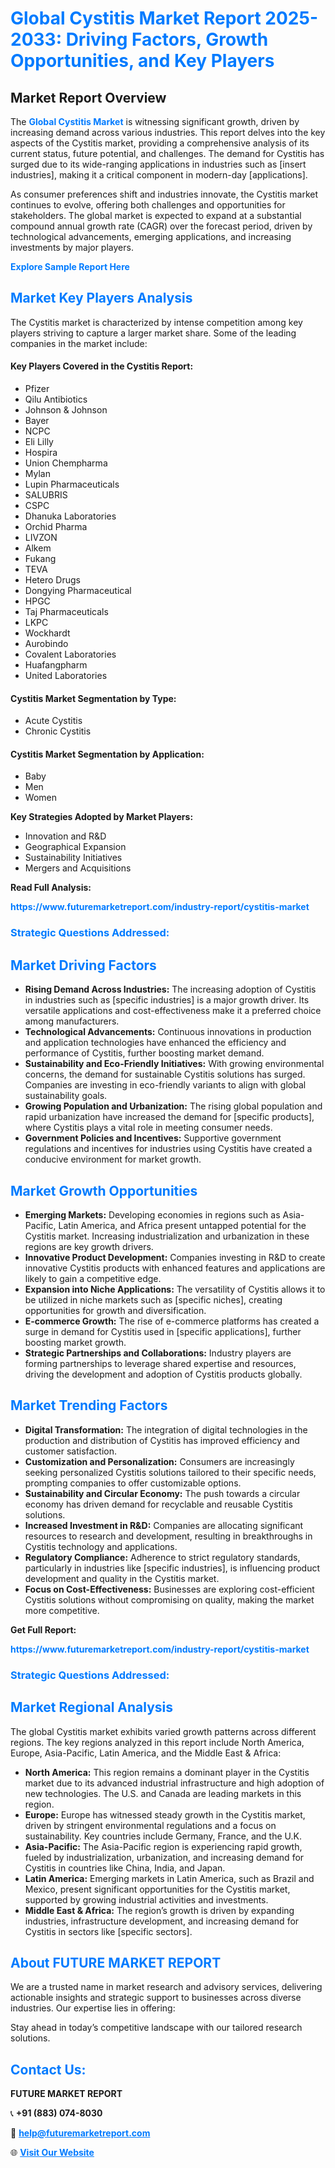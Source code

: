 <h1 style="color: #007BFF;">Global Cystitis Market Report 2025-2033: Driving Factors, Growth Opportunities, and Key Players</h1>

<section id="overview">
<h2>Market Report Overview</h2>
<p>The <a href="https://www.futuremarketreport.com/industry-report/cystitis-market" style="color: #007BFF; text-decoration: none;"><strong>Global Cystitis Market</strong></a> is witnessing significant growth, driven by increasing demand across various industries. This report delves into the key aspects of the Cystitis market, providing a comprehensive analysis of its current status, future potential, and challenges. The demand for Cystitis has surged due to its wide-ranging applications in industries such as [insert industries], making it a critical component in modern-day [applications].</p>
<p>As consumer preferences shift and industries innovate, the Cystitis market continues to evolve, offering both challenges and opportunities for stakeholders. The global market is expected to expand at a substantial compound annual growth rate (CAGR) over the forecast period, driven by technological advancements, emerging applications, and increasing investments by major players.</p>
</section>

<section id="overview">
<p><a href="https://www.futuremarketreport.com/request-sample/reportId=78330" style="color: #007BFF; text-decoration: none;"><strong>Explore Sample Report Here</strong></a></p>
</section>

<section id="key-players">
<h2 style="color: #007BFF;">Market Key Players Analysis</h2>
<p>The Cystitis market is characterized by intense competition among key players striving to capture a larger market share. Some of the leading companies in the market include:</p>
<h4>Key Players Covered in the Cystitis Report:</h4>
<ul><li>Pfizer</li><li>Qilu Antibiotics</li><li>Johnson &amp; Johnson</li><li>Bayer</li><li>NCPC</li><li>Eli Lilly</li><li>Hospira</li><li>Union Chempharma</li><li>Mylan</li><li>Lupin Pharmaceuticals</li><li>SALUBRIS</li><li>CSPC</li><li>Dhanuka Laboratories</li><li>Orchid Pharma</li><li>LIVZON</li><li>Alkem</li><li>Fukang</li><li>TEVA</li><li>Hetero Drugs</li><li>Dongying Pharmaceutical</li><li>HPGC</li><li>Taj Pharmaceuticals</li><li>LKPC</li><li>Wockhardt</li><li>Aurobindo</li><li>Covalent Laboratories</li><li>Huafangpharm</li><li>United Laboratories</li></ul>
<h4>Cystitis Market Segmentation by Type:</h4>
<ul><li>Acute Cystitis</li><li>Chronic Cystitis</li></ul>

<h4>Cystitis Market Segmentation by Application:</h4>
<ul><li>Baby</li><li>Men</li><li>Women</li></ul>
<p><strong>Key Strategies Adopted by Market Players:</strong></p>
<ul>
<li>Innovation and R&D</li>
<li>Geographical Expansion</li>
<li>Sustainability Initiatives</li>
<li>Mergers and Acquisitions</li>
</ul>
</section>

<section>
<p><strong>Read Full Analysis: </strong></p><a href="https://www.futuremarketreport.com/industry-report/cystitis-market" style="color: #007BFF; text-decoration: none;"><strong>https://www.futuremarketreport.com/industry-report/cystitis-market</strong></a>
<h3 style="color: #007BFF;">Strategic Questions Addressed:</h3>
</section>

<section id="driving-factors">
<h2 style="color: #007BFF;">Market Driving Factors</h2>
<ul>
<li><strong>Rising Demand Across Industries:</strong> The increasing adoption of Cystitis in industries such as [specific industries] is a major growth driver. Its versatile applications and cost-effectiveness make it a preferred choice among manufacturers.</li>
<li><strong>Technological Advancements:</strong> Continuous innovations in production and application technologies have enhanced the efficiency and performance of Cystitis, further boosting market demand.</li>
<li><strong>Sustainability and Eco-Friendly Initiatives:</strong> With growing environmental concerns, the demand for sustainable Cystitis solutions has surged. Companies are investing in eco-friendly variants to align with global sustainability goals.</li>
<li><strong>Growing Population and Urbanization:</strong> The rising global population and rapid urbanization have increased the demand for [specific products], where Cystitis plays a vital role in meeting consumer needs.</li>
<li><strong>Government Policies and Incentives:</strong> Supportive government regulations and incentives for industries using Cystitis have created a conducive environment for market growth.</li>
</ul>
</section>

<section id="growth-opportunities">
<h2 style="color: #007BFF;">Market Growth Opportunities</h2>
<ul>
<li><strong>Emerging Markets:</strong> Developing economies in regions such as Asia-Pacific, Latin America, and Africa present untapped potential for the Cystitis market. Increasing industrialization and urbanization in these regions are key growth drivers.</li>
<li><strong>Innovative Product Development:</strong> Companies investing in R&D to create innovative Cystitis products with enhanced features and applications are likely to gain a competitive edge.</li>
<li><strong>Expansion into Niche Applications:</strong> The versatility of Cystitis allows it to be utilized in niche markets such as [specific niches], creating opportunities for growth and diversification.</li>
<li><strong>E-commerce Growth:</strong> The rise of e-commerce platforms has created a surge in demand for Cystitis used in [specific applications], further boosting market growth.</li>
<li><strong>Strategic Partnerships and Collaborations:</strong> Industry players are forming partnerships to leverage shared expertise and resources, driving the development and adoption of Cystitis products globally.</li>
</ul>
</section>

<section id="trending-factors">
<h2 style="color: #007BFF;">Market Trending Factors</h2>
<ul>
<li><strong>Digital Transformation:</strong> The integration of digital technologies in the production and distribution of Cystitis has improved efficiency and customer satisfaction.</li>
<li><strong>Customization and Personalization:</strong> Consumers are increasingly seeking personalized Cystitis solutions tailored to their specific needs, prompting companies to offer customizable options.</li>
<li><strong>Sustainability and Circular Economy:</strong> The push towards a circular economy has driven demand for recyclable and reusable Cystitis solutions.</li>
<li><strong>Increased Investment in R&D:</strong> Companies are allocating significant resources to research and development, resulting in breakthroughs in Cystitis technology and applications.</li>
<li><strong>Regulatory Compliance:</strong> Adherence to strict regulatory standards, particularly in industries like [specific industries], is influencing product development and quality in the Cystitis market.</li>
<li><strong>Focus on Cost-Effectiveness:</strong> Businesses are exploring cost-efficient Cystitis solutions without compromising on quality, making the market more competitive.</li>
</ul>
</section>

<section>
<p><strong>Get Full Report: </strong></p><a href="https://www.futuremarketreport.com/industry-report/cystitis-market" style="color: #007BFF; text-decoration: none;"><strong>https://www.futuremarketreport.com/industry-report/cystitis-market</strong></a>
<h3 style="color: #007BFF;">Strategic Questions Addressed:</h3>
</section>


<section id="regional-analysis">
<h2 style="color: #007BFF;">Market Regional Analysis</h2>
<p>The global Cystitis market exhibits varied growth patterns across different regions. The key regions analyzed in this report include North America, Europe, Asia-Pacific, Latin America, and the Middle East & Africa:</p>
<ul>
<li><strong>North America:</strong> This region remains a dominant player in the Cystitis market due to its advanced industrial infrastructure and high adoption of new technologies. The U.S. and Canada are leading markets in this region.</li>
<li><strong>Europe:</strong> Europe has witnessed steady growth in the Cystitis market, driven by stringent environmental regulations and a focus on sustainability. Key countries include Germany, France, and the U.K.</li>
<li><strong>Asia-Pacific:</strong> The Asia-Pacific region is experiencing rapid growth, fueled by industrialization, urbanization, and increasing demand for Cystitis in countries like China, India, and Japan.</li>
<li><strong>Latin America:</strong> Emerging markets in Latin America, such as Brazil and Mexico, present significant opportunities for the Cystitis market, supported by growing industrial activities and investments.</li>
<li><strong>Middle East & Africa:</strong> The region’s growth is driven by expanding industries, infrastructure development, and increasing demand for Cystitis in sectors like [specific sectors].</li>
</ul>
</section>

<footer>
<h2 style="color: #007BFF;">About FUTURE MARKET REPORT</h2>
<p>We are a trusted name in market research and advisory services, delivering actionable insights and strategic support to businesses across diverse industries. Our expertise lies in offering:</p>

<p>Stay ahead in today’s competitive landscape with our tailored research solutions.</p>

<h2 style="color: #007BFF;">Contact Us:</h2>
<p><strong>FUTURE MARKET REPORT</strong></p>
<p>📞 <strong>+91 (883) 074-8030</strong></p>
<p>📧 <strong><a href="mailto:help@futuremarketreport.com" style="color: #007BFF;">help@futuremarketreport.com</a></strong></p>
<p>🌐 <strong><a href="https://www.futuremarketreport.com/" style="color: #007BFF;">Visit Our Website</a></strong></p>
</footer>